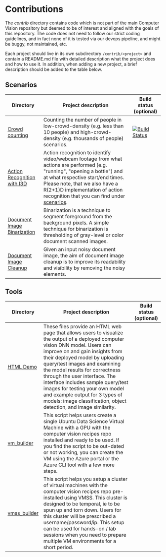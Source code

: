 # Contributions

The *contrib* directory contains code which is not part of the main Computer Vision repository but deemed to be of interest and aligned with the goals of this repository. The code does not need to follow our strict coding guidelines, and in fact none of it is tested via our devops pipeline, and might be buggy, not maintained, etc.

Each project should live in its own subdirectory ```/contrib/<project>``` and contain a README.md file with detailed description what the project does and how to use it. In addition, when adding a new project, a brief description should be added to the table below.


## Scenarios
| Directory | Project description | Build status (optional) |
|---|---|---|
| [Crowd counting](crowd_counting) | Counting the number of people in low-crowd-density (e.g. less than 10 people) and high-crowd-density (e.g. thousands of people) scenarios. | [![Build Status](https://dev.azure.com/team-sharat/crowd-counting/_apis/build/status/lixzhang.cnt?branchName=lixzhang%2Fsubmodule-rev3)](https://dev.azure.com/team-sharat/crowd-counting/_build/latest?definitionId=49&branchName=lixzhang%2Fsubmodule-rev3)|
| [Action Recognition with I3D](action_recognition) | Action recognition to identify video/webcam footage from what actions are performed (e.g. "running", "opening a bottle") and at what respective start/end times. Please note, that we also have a R(2+1)D implementation of action recognition that you can find under [scenarios](../sceanrios).| |
| [Document Image Binarization](binarization) | Binarization is a technique to segment foreground from the background pixels. A simple technique for binarization is thresholding of gray-level or color document scanned images.| |
| [Document Image Cleanup](cleanup) | Given an input noisy document image, the aim of document image cleanup is to improve its readability and visibility by removing the noisy elements.| |


## Tools
| Directory | Project description | Build status (optional) |
|---|---|---|
| [HTML Demo](html_demo) | These files provide an HTML web page that allows users to visualize the output of a deployed computer vision DNN model. Users can improve on and gain insights from their deployed model by uploading query/test images and examining the model results for correctness through the user interface. The interface includes sample query/test images for testing your own model and example output for 3 types of models: image classification, object detection, and image similarity. | |
| [vm_builder](vm_builder) | This script helps users create a single Ubuntu Data Science Virtual Machine with a GPU with the computer vision recipes repo installed and ready to be used. If you find the script to be out-dated or not working, you can create the VM using the Azure portal or the Azure CLI tool with a few more steps. | |
| [vmss_builder](vmss_builder) | This script helps you setup a cluster of virtual machines with the computer vision recipes repo pre-installed using VMSS. This cluster is designed to be temporal, ie to be spun up and torn down. Users for this cluster will be prescribed a username/password/ip. This setup can be used for hands-on / lab sessions when you need to prepare multiple VM environments for a short period.|
